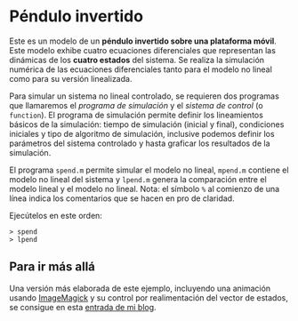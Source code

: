 # Péndulo invertido

Este es un modelo de un **péndulo invertido sobre una plataforma móvil**. 
Este modelo exhibe cuatro ecuaciones diferenciales que representan las dinámicas de los **cuatro estados** del sistema. 
Se realiza la simulación numérica de las ecuaciones diferenciales 
tanto para el modelo no lineal como para su versión linealizada.

Para simular un sistema no lineal controlado, se
requieren dos programas que llamaremos el *programa de
simulación* y el *sistema de control* (o `function`).
El programa de simulación permite definir los lineamientos
básicos de la simulación: tiempo de simulación (inicial y
final), condiciones iniciales y tipo de algoritmo de simulación,
inclusive podemos definir los parámetros del sistema controlado
y hasta graficar los resultados de la simulación.

El programa `spend.m` permite simular el modelo no lineal,
`mpend.m` contiene el modelo no lineal del sistema y
`lpend.m` genera la comparación entre el modelo lineal
y el modelo no lineal. Nota: el símbolo `%` al comienzo de
una línea indica los comentarios que se hacen en pro de claridad.

Ejecútelos en este orden:
```
> spend
> lpend
```


## Para ir más allá
Una versión más elaborada de este ejemplo, incluyendo una animación usando [ImageMagick](http://www.imagemagick.org/script/convert.php)
y su control por realimentación del vector de estados, 
se consigue en esta 
[entrada de mi blog](https://www.controldesistemasnolineales.com/2015/02/13/animacion-del-control-de-un-pendulo-invertido/). 
